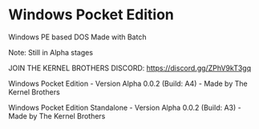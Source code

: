 # Windows Pocket Edition
Windows PE based DOS
Made with Batch

Note: Still in Alpha stages

JOIN THE KERNEL BROTHERS DISCORD: https://discord.gg/ZPhV9kT3gq

Windows Pocket Edition - Version Alpha 0.0.2 (Build: A4) - Made by The Kernel Brothers

Windows Pocket Edition Standalone - Version Alpha 0.0.2 (Build: A3) - Made by The Kernel Brothers
